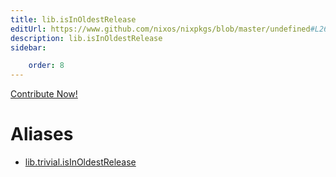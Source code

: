 ```yaml
---
title: lib.isInOldestRelease
editUrl: https://www.github.com/nixos/nixpkgs/blob/master/undefined#L263C5
description: lib.isInOldestRelease
sidebar:

    order: 8
---
```


<a href="https://www.github.com/nixos/nixpkgs/blob/master/undefined#L263C5">Contribute Now!</a>


# Aliases

- [lib.trivial.isInOldestRelease](/nix-doc-comments/reference/lib/trivial/lib-trivial-isinoldestrelease)


